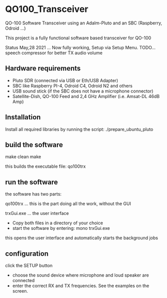 # QO100_Transceiver
QO-100 Software Transceiver using an Adalm-Pluto and an SBC (Raspberry, Odroid ...)

This project is a fully functional software based transceiver for QO-100

Status May,28 2021 ... Now fully working, Setup via Setup Menu.
TODO... speech compressor for better TX audio volume

## Hardware requirements

* Pluto SDR (connected via USB or Eth/USB Adapter)
* SBC like Raspberry PI-4, Odroid C4, Odroid N2 and others
* USB sound stick (if the SBC does not have a microphone connector)
* Satellite-Dish, QO-100 Feed and 2,4 GHz Amplifier (i.e. Amsat-DL 46dB Amp)

## Installation

Install all required libraries by running the script:
./prepare_ubuntu_pluto

## build the software
make clean
make

this builds the executable file: qo100trx

## run the software

the software has two parts:

qo100trx ... this is the part doing all the work, without the GUI

trxGui.exe ... the user interface

* Copy both files in a directory of your choice
* start the software by entering:   mono  trxGui.exe

this opens the user interface and automatically starts the background jobs

## configuration

click the SETUP button

* choose the sound device where microphone and loud speaker are connected
* enter the correct RX and TX frequencies. See the examples on the screen.
